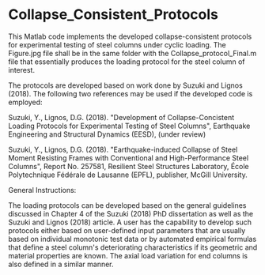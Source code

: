 # Collapse_Consistent_Protocols
This Matlab code implements the developed collapse-consistent protocols for experimental testing of steel columns under cyclic loading. The Figure.jpg file shall be in the same folder with the Collapse_protocol_Final.m file that essentially produces the loading protocol for the steel column of interest. 

The protocols are developed based on work done by Suzuki and Lignos (2018). The following two references may be used if the developed code is employed:

Suzuki, Y., Lignos, D.G. (2018). "Development of Collapse-Concistent Loading Protocols for Experimental Testing of Steel Columns", Earthquake Engineering and Structural Dynamics (EESD), (under review)

Suzuki, Y., Lignos, D.G. (2018). "Earthquake-induced Collapse of Steel Moment Resisting Frames with Conventional and High-Performance Steel Columns", Report No. 257581, Resilient Steel Structures Laboratory, École Polytechnique Fédérale de Lausanne (EPFL), publisher, McGill University.

General Instructions:

The loading protocols can be developed based on the general guidelines discussed in Chapter 4 of the Suzuki (2018) PhD dissertation as well as the Suzuki and Lignos (2018) article. A user has the capability to develop such protocols either based on user-defined input parameters that are usually based on individual monotonic test data or by automated empirical formulas that define a steel column's deteriorating characteristics if its geometric and material properties are known. The axial load variation for end columns is also defined in a similar manner.
